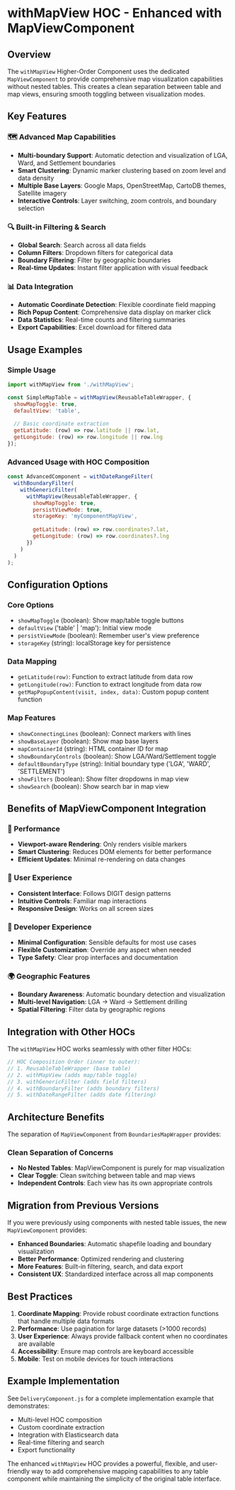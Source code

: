 # withMapView HOC - Enhanced with MapViewComponent

## Overview

The `withMapView` Higher-Order Component uses the dedicated `MapViewComponent` to provide comprehensive map visualization capabilities without nested tables. This creates a clean separation between table and map views, ensuring smooth toggling between visualization modes.

## Key Features

### 🗺️ Advanced Map Capabilities
- **Multi-boundary Support**: Automatic detection and visualization of LGA, Ward, and Settlement boundaries
- **Smart Clustering**: Dynamic marker clustering based on zoom level and data density
- **Multiple Base Layers**: Google Maps, OpenStreetMap, CartoDB themes, Satellite imagery
- **Interactive Controls**: Layer switching, zoom controls, and boundary selection

### 🔍 Built-in Filtering & Search
- **Global Search**: Search across all data fields
- **Column Filters**: Dropdown filters for categorical data
- **Boundary Filtering**: Filter by geographic boundaries
- **Real-time Updates**: Instant filter application with visual feedback

### 📊 Data Integration
- **Automatic Coordinate Detection**: Flexible coordinate field mapping
- **Rich Popup Content**: Comprehensive data display on marker click
- **Data Statistics**: Real-time counts and filtering summaries
- **Export Capabilities**: Excel download for filtered data

## Usage Examples

### Simple Usage
```javascript
import withMapView from './withMapView';

const SimpleMapTable = withMapView(ReusableTableWrapper, {
  showMapToggle: true,
  defaultView: 'table',
  
  // Basic coordinate extraction
  getLatitude: (row) => row.latitude || row.lat,
  getLongitude: (row) => row.longitude || row.lng
});
```

### Advanced Usage with HOC Composition
```javascript
const AdvancedComponent = withDateRangeFilter(
  withBoundaryFilter(
    withGenericFilter(
      withMapView(ReusableTableWrapper, {
        showMapToggle: true,
        persistViewMode: true,
        storageKey: 'myComponentMapView',
        
        getLatitude: (row) => row.coordinates?.lat,
        getLongitude: (row) => row.coordinates?.lng
      })
    )
  )
);
```

## Configuration Options

### Core Options
- `showMapToggle` (boolean): Show map/table toggle buttons
- `defaultView` ('table' | 'map'): Initial view mode
- `persistViewMode` (boolean): Remember user's view preference
- `storageKey` (string): localStorage key for persistence

### Data Mapping
- `getLatitude(row)`: Function to extract latitude from data row
- `getLongitude(row)`: Function to extract longitude from data row
- `getMapPopupContent(visit, index, data)`: Custom popup content function

### Map Features
- `showConnectingLines` (boolean): Connect markers with lines
- `showBaseLayer` (boolean): Show map base layers
- `mapContainerId` (string): HTML container ID for map
- `showBoundaryControls` (boolean): Show LGA/Ward/Settlement toggle
- `defaultBoundaryType` (string): Initial boundary type ('LGA', 'WARD', 'SETTLEMENT')
- `showFilters` (boolean): Show filter dropdowns in map view
- `showSearch` (boolean): Show search bar in map view

## Benefits of MapViewComponent Integration

### 🚀 Performance
- **Viewport-aware Rendering**: Only renders visible markers
- **Smart Clustering**: Reduces DOM elements for better performance
- **Efficient Updates**: Minimal re-rendering on data changes

### 🎨 User Experience
- **Consistent Interface**: Follows DIGIT design patterns
- **Intuitive Controls**: Familiar map interactions
- **Responsive Design**: Works on all screen sizes

### 🔧 Developer Experience
- **Minimal Configuration**: Sensible defaults for most use cases
- **Flexible Customization**: Override any aspect when needed
- **Type Safety**: Clear prop interfaces and documentation

### 🌍 Geographic Features
- **Boundary Awareness**: Automatic boundary detection and visualization
- **Multi-level Navigation**: LGA → Ward → Settlement drilling
- **Spatial Filtering**: Filter data by geographic regions

## Integration with Other HOCs

The `withMapView` HOC works seamlessly with other filter HOCs:

```javascript
// HOC Composition Order (inner to outer):
// 1. ReusableTableWrapper (base table)
// 2. withMapView (adds map/table toggle)  
// 3. withGenericFilter (adds field filters)
// 4. withBoundaryFilter (adds boundary filters)
// 5. withDateRangeFilter (adds date filtering)
```

## Architecture Benefits

The separation of `MapViewComponent` from `BoundariesMapWrapper` provides:

### Clean Separation of Concerns
- **No Nested Tables**: MapViewComponent is purely for map visualization
- **Clear Toggle**: Clean switching between table and map views
- **Independent Controls**: Each view has its own appropriate controls

## Migration from Previous Versions

If you were previously using components with nested table issues, the new `MapViewComponent` provides:

- **Enhanced Boundaries**: Automatic shapefile loading and boundary visualization
- **Better Performance**: Optimized rendering and clustering
- **More Features**: Built-in filtering, search, and data export
- **Consistent UX**: Standardized interface across all map components

## Best Practices

1. **Coordinate Mapping**: Provide robust coordinate extraction functions that handle multiple data formats
2. **Performance**: Use pagination for large datasets (>1000 records)
3. **User Experience**: Always provide fallback content when no coordinates are available
4. **Accessibility**: Ensure map controls are keyboard accessible
5. **Mobile**: Test on mobile devices for touch interactions

## Example Implementation

See `DeliveryComponent.js` for a complete implementation example that demonstrates:
- Multi-level HOC composition
- Custom coordinate extraction
- Integration with Elasticsearch data
- Real-time filtering and search
- Export functionality

The enhanced `withMapView` HOC provides a powerful, flexible, and user-friendly way to add comprehensive mapping capabilities to any table component while maintaining the simplicity of the original table interface.